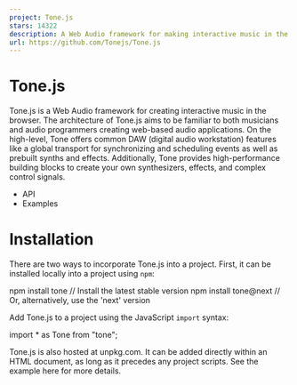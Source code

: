 ```yaml
---
project: Tone.js
stars: 14322
description: A Web Audio framework for making interactive music in the browser.
url: https://github.com/Tonejs/Tone.js
---
```


Tone.js
=======

Tone.js is a Web Audio framework for creating interactive music in the browser. The architecture of Tone.js aims to be familiar to both musicians and audio programmers creating web-based audio applications. On the high-level, Tone offers common DAW (digital audio workstation) features like a global transport for synchronizing and scheduling events as well as prebuilt synths and effects. Additionally, Tone provides high-performance building blocks to create your own synthesizers, effects, and complex control signals.

-   API
-   Examples

Installation
============

There are two ways to incorporate Tone.js into a project. First, it can be installed locally into a project using `npm`:

npm install tone      // Install the latest stable version
npm install tone@next // Or, alternatively, use the 'next' version

Add Tone.js to a project using the JavaScript `import` syntax:

import \* as Tone from "tone";

Tone.js is also hosted at unpkg.com. It can be added directly within an HTML document, as long as it precedes any project scripts. See the example here for more details.

<script src\="http://unpkg.com/tone"\></script\>

Hello Tone
==========

//create a synth and connect it to the main output (your speakers)
const synth \= new Tone.Synth().toDestination();

//play a middle 'C' for the duration of an 8th note
synth.triggerAttackRelease("C4", "8n");

Tone.Synth
----------

`Tone.Synth` is a basic synthesizer with a single oscillator and an ADSR envelope.

### triggerAttack / triggerRelease

`triggerAttack` starts the note (the amplitude is rising), and `triggerRelease` is when the amplitude is going back to 0 (i.e. **note off**).

const synth \= new Tone.Synth().toDestination();
const now \= Tone.now();
// trigger the attack immediately
synth.triggerAttack("C4", now);
// wait one second before triggering the release
synth.triggerRelease(now + 1);

### triggerAttackRelease

`triggerAttackRelease` is a combination of `triggerAttack` and `triggerRelease`

The first argument to the note which can either be a frequency in hertz (like `440`) or as "pitch-octave" notation (like `"D#2"`).

The second argument is the duration that the note is held. This value can either be in seconds, or as a tempo-relative value.

The third (optional) argument of `triggerAttackRelease` is _when_ along the AudioContext time the note should play. It can be used to schedule events in the future.

const synth \= new Tone.Synth().toDestination();
const now \= Tone.now();
synth.triggerAttackRelease("C4", "8n", now);
synth.triggerAttackRelease("E4", "8n", now + 0.5);
synth.triggerAttackRelease("G4", "8n", now + 1);

Time
----

Web Audio has advanced, sample accurate scheduling capabilities. The AudioContext time is what the Web Audio API uses to schedule events, starts at 0 when the page loads and counts up in **seconds**.

`Tone.now()` gets the current time of the AudioContext.

setInterval(() \=> console.log(Tone.now()), 100);

Tone.js abstracts away the AudioContext time. Instead of defining all values in seconds, any method which takes time as an argument can accept a number or a string. For example `"4n"` is a quarter-note, `"8t"` is an eighth-note triplet, and `"1m"` is one measure.

Read about Time encodings.

Starting Audio
==============

**IMPORTANT**: Browsers will not play _any_ audio until a user clicks something (like a play button). Run your Tone.js code only after calling `Tone.start()` from a event listener which is triggered by a user action such as "click" or "keydown".

`Tone.start()` returns a promise, the audio will be ready only after that promise is resolved. Scheduling or playing audio before the AudioContext is running will result in silence or incorrect scheduling.

//attach a click listener to a play button
document.querySelector("button")?.addEventListener("click", async () \=> {
	await Tone.start();
	console.log("audio is ready");
});

Scheduling
==========

Transport
---------

`Tone.getTransport()` returns the main timekeeper. Unlike the AudioContext clock, it can be started, stopped, looped and adjusted on the fly. You can think of it like the arrangement view in a Digital Audio Workstation.

Multiple events and parts can be arranged and synchronized along the Transport. `Tone.Loop` is a simple way to create a looped callback that can be scheduled to start and stop.

// create two monophonic synths
const synthA \= new Tone.FMSynth().toDestination();
const synthB \= new Tone.AMSynth().toDestination();
//play a note every quarter-note
const loopA \= new Tone.Loop((time) \=> {
	synthA.triggerAttackRelease("C2", "8n", time);
}, "4n").start(0);
//play another note every off quarter-note, by starting it "8n"
const loopB \= new Tone.Loop((time) \=> {
	synthB.triggerAttackRelease("C4", "8n", time);
}, "4n").start("8n");
// all loops start when the Transport is started
Tone.getTransport().start();
// ramp up to 800 bpm over 10 seconds
Tone.getTransport().bpm.rampTo(800, 10);

Since Javascript callbacks are **not precisely timed**, the sample-accurate time of the event is passed into the callback function. **Use this time value to schedule the events**.

Instruments
===========

There are numerous synths to choose from including `Tone.FMSynth`, `Tone.AMSynth` and `Tone.NoiseSynth`.

All of these instruments are **monophonic** (single voice) which means that they can only play one note at a time.

To create a **polyphonic** synthesizer, use `Tone.PolySynth`, which accepts a monophonic synth as its first parameter and automatically handles the note allocation so you can pass in multiple notes. The API is similar to the monophonic synths, except `triggerRelease` must be given a note or array of notes.

const synth \= new Tone.PolySynth(Tone.Synth).toDestination();
const now \= Tone.now();
synth.triggerAttack("D4", now);
synth.triggerAttack("F4", now + 0.5);
synth.triggerAttack("A4", now + 1);
synth.triggerAttack("C5", now + 1.5);
synth.triggerAttack("E5", now + 2);
synth.triggerRelease(\["D4", "F4", "A4", "C5", "E5"\], now + 4);

Samples
=======

Sound generation is not limited to synthesized sounds. You can also load a sample and play that back in a number of ways. `Tone.Player` is one way to load and play back an audio file.

const player \= new Tone.Player(
	"https://tonejs.github.io/audio/berklee/gong\_1.mp3"
).toDestination();
Tone.loaded().then(() \=> {
	player.start();
});

`Tone.loaded()` returns a promise which resolves when _all_ audio files are loaded. It's a helpful shorthand instead of waiting on each individual audio buffer's `onload` event to resolve.

Tone.Sampler
------------

Multiple samples can also be combined into an instrument. If you have audio files organized by note, `Tone.Sampler` will pitch shift the samples to fill in gaps between notes. So for example, if you only have every 3rd note on a piano sampled, you could turn that into a full piano sample.

Unlike the other synths, Tone.Sampler is polyphonic so doesn't need to be passed into Tone.PolySynth

const sampler \= new Tone.Sampler({
	urls: {
		C4: "C4.mp3",
		"D#4": "Ds4.mp3",
		"F#4": "Fs4.mp3",
		A4: "A4.mp3",
	},
	release: 1,
	baseUrl: "https://tonejs.github.io/audio/salamander/",
}).toDestination();

Tone.loaded().then(() \=> {
	sampler.triggerAttackRelease(\["Eb4", "G4", "Bb4"\], 4);
});

Effects
=======

In the above examples, the sources were always connected directly to the `Destination`, but the output of the synth could also be routed through one (or more) effects before going to the speakers.

const player \= new Tone.Player({
	url: "https://tonejs.github.io/audio/berklee/gurgling\_theremin\_1.mp3",
	loop: true,
	autostart: true,
});
//create a distortion effect
const distortion \= new Tone.Distortion(0.4).toDestination();
//connect a player to the distortion
player.connect(distortion);

The connection routing is flexible, connections can run serially or in parallel.

const player \= new Tone.Player({
	url: "https://tonejs.github.io/audio/drum-samples/loops/ominous.mp3",
	autostart: true,
});
const filter \= new Tone.Filter(400, "lowpass").toDestination();
const feedbackDelay \= new Tone.FeedbackDelay(0.125, 0.5).toDestination();

// connect the player to the feedback delay and filter in parallel
player.connect(filter);
player.connect(feedbackDelay);

Multiple nodes can be connected to the same input enabling sources to share effects. `Tone.Gain` is useful utility node for creating complex routing.

Signals
=======

Like the underlying Web Audio API, Tone.js is built with audio-rate signal control over nearly everything. This is a powerful feature which allows for sample-accurate synchronization and scheduling of parameters.

`Signal` properties have a few built in methods for creating automation curves.

For example, the `frequency` parameter on `Oscillator` is a Signal so you can create a smooth ramp from one frequency to another.

const osc \= new Tone.Oscillator().toDestination();
// start at "C4"
osc.frequency.value \= "C4";
// ramp to "C2" over 2 seconds
osc.frequency.rampTo("C2", 2);
// start the oscillator for 2 seconds
osc.start().stop("+3");

AudioContext
============

Tone.js creates an AudioContext when it loads and shims it for maximum browser compatibility using standardized-audio-context. The AudioContext can be accessed at `Tone.getContext`. Or set your own AudioContext using `Tone.setContext(audioContext)`.

MIDI
====

To use MIDI files, you'll first need to convert them into a JSON format which Tone.js can understand using Midi.

Performance
===========

Tone.js makes extensive use of the native Web Audio Nodes such as the GainNode and WaveShaperNode for all signal processing, which enables Tone.js to work well on both desktop and mobile browsers.

This wiki article has some suggestions related to performance for best practices.

Testing
=======

Tone.js runs an extensive test suite using mocha and chai with nearly 100% coverage. Passing builds on the 'dev' branch are published on npm as `tone@next`.

Contributing
============

There are many ways to contribute to Tone.js. Check out this wiki if you're interested.

References and Inspiration
==========================

-   Many of Chris Wilson's Repositories
-   Many of Mohayonao's Repositories
-   The Spec
-   Sound on Sound - Synth Secrets
-   Miller Puckette - Theory and Techniques of Electronic Music
-   standardized-audio-context
